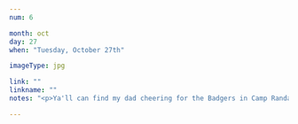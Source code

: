 ```yaml
---
num: 6

month: oct
day: 27
when: "Tuesday, October 27th"

imageType: jpg

link: ""
linkname: ""
notes: "<p>Ya'll can find my dad cheering for the Badgers in Camp Randall Stadium, right to someone's VERY LARGE DOG.</p>"

---
```

